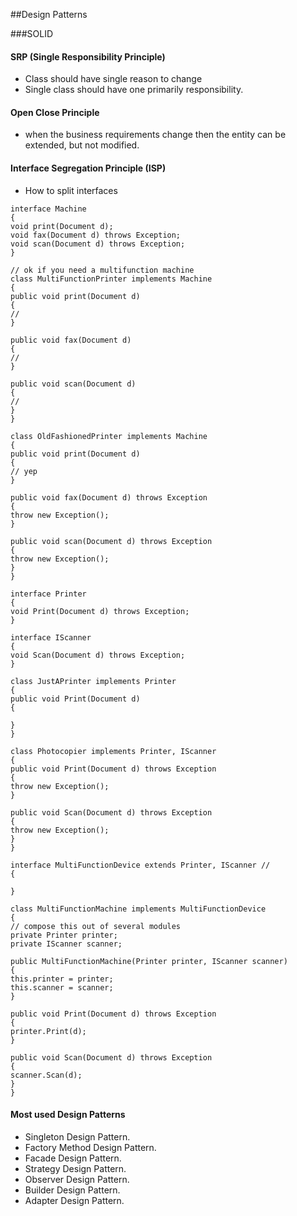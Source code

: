 ##Design Patterns

###SOLID
#### SRP (Single Responsibility Principle)

- Class should have single reason to change
- Single class should have one primarily responsibility.

#### Open Close Principle
- when the business requirements change then the entity can be extended, but not modified.

#### Interface Segregation Principle (ISP)
- How to split interfaces

```
interface Machine
{
void print(Document d);
void fax(Document d) throws Exception;
void scan(Document d) throws Exception;
}

// ok if you need a multifunction machine
class MultiFunctionPrinter implements Machine
{
public void print(Document d)
{
//
}

public void fax(Document d)
{
//
}

public void scan(Document d)
{
//
}
}

class OldFashionedPrinter implements Machine
{
public void print(Document d)
{
// yep
}

public void fax(Document d) throws Exception
{
throw new Exception();
}

public void scan(Document d) throws Exception
{
throw new Exception();
}
}

interface Printer
{
void Print(Document d) throws Exception;
}

interface IScanner
{
void Scan(Document d) throws Exception;
}

class JustAPrinter implements Printer
{
public void Print(Document d)
{

}
}

class Photocopier implements Printer, IScanner
{
public void Print(Document d) throws Exception
{
throw new Exception();
}

public void Scan(Document d) throws Exception
{
throw new Exception();
}
}

interface MultiFunctionDevice extends Printer, IScanner //
{

}

class MultiFunctionMachine implements MultiFunctionDevice
{
// compose this out of several modules
private Printer printer;
private IScanner scanner;

public MultiFunctionMachine(Printer printer, IScanner scanner)
{
this.printer = printer;
this.scanner = scanner;
}

public void Print(Document d) throws Exception
{
printer.Print(d);
}

public void Scan(Document d) throws Exception
{
scanner.Scan(d);
} 
}
```
#### Most used Design Patterns

- Singleton Design Pattern.
- Factory Method Design Pattern.
- Facade Design Pattern.
- Strategy Design Pattern.
- Observer Design Pattern.
- Builder Design Pattern.
- Adapter Design Pattern.
